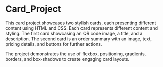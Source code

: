# Card_Project
This card project showcases two stylish cards, each presenting different content using HTML and CSS.
Each card represents different content and styling.
The first card showcasing an QR code image, a title, and a description. 
The second card is an order summary with an image, text, pricing details, and buttons for further actions. 

The project demonstrates the use of flexbox, positioning, gradients, borders, and box-shadows to create engaging card layouts.
